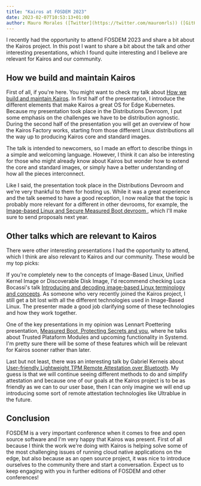 ```yaml
---
title: "Kairos at FOSDEM 2023"
date: 2023-02-07T10:53:13+01:00
author: Mauro Morales ([Twitter](https://twitter.com/mauromrls)) ([GitHub](https://github.com/mauromorales))
---
```


I recently had the opportunity to attend FOSDEM 2023 and share a bit about the Kairos project. In this post I want to share a bit about the talk and other interesting presentations, which I found quite interesting and I believe are relevant for Kairos and our community.

## How we build and maintain Kairos

First of all, if you're here. You might want to check my talk about [How we build and maintain Kairos](https://fosdem.org/2023/schedule/event/kairos/). In first half of the presentation, I introduce the different elements that make Kairos a great OS for Edge Kubernetes. Because my presentation took place in the Distributions Devroom, I put some emphasis on the challenges we have to be distribution agnostic. During the second half of the presentation you will get an overview of how the Kairos Factory works, starting from those different Linux distributions all the way up to producing Kairos core and standard images.

The talk is intended to newcomers, so I made an effort to describe things in a simple and welcoming language. However, I think it can also be interesting for those who might already know about Kairos but wonder how to extend the core and standard images, or simply have a better understanding of how all the pieces interconnect.

Like I said, the presentation took place in the Distributions Devroom and we're very thankful to them for hosting us. While it was a great experience and the talk seemed to have a good reception, I now realize that the topic is probably more relevant for a different in other devrooms, for example, the [
Image-based Linux and Secure Measured Boot devroom
](https://fosdem.org/2023/schedule/track/image_based_linux_and_secure_measured_boot/), which I'll make sure to send proposals next year.

## Other talks which are relevant to Kairos

There were other interesting presentations I had the opportunity to attend, which I think are also relevant to Kairos and our community. These would be my top picks:

If you're completely new to the concepts of Image-Based Linux, Unified Kernel Image or Discoverable Disk Image, I'd recommend checking Luca Bocassi's talk [Introducing and decoding image-based Linux terminology and concepts](https://fosdem.org/2023/schedule/event/image_linux_secureboot_uki_ddi_ohmy/). As someone who very recently joined the Kairos project, I still get a bit lost with all the different technologies used in Image-Based Linux. The presenter made a good job clarifying some of these technologies and how they work together.

One of the key presentations in my opinion was Lennart Poettering presentation, [Measured Boot, Protecting Secrets and you](https://fosdem.org/2023/schedule/event/image_linux_secureboot_tpm/), where he talks about Trusted Plataform Modules and upcoming functionality in Systemd. I'm pretty sure there will be some of these features which will be relevant for Kairos sooner rather than later.

Last but not least, there was an interesting talk by Gabriel Kerneis about [User-friendly Lightweight TPM Remote Attestation over Bluetooth](https://fosdem.org/2023/schedule/event/image_linux_secureboot_ultrablue/). My guess is that we will continue seeing different methods to do and simplify attestation and because one of our goals at the Kairos project is to be as friendly as we can to our user base, then I can only imagine we will end up introducing some sort of remote attestation technologies like Ultrablue in the future.

## Conclusion

FOSDEM is a very important conference when it comes to free and open source software and I'm very happy that Kairos was present. First of all because I think the work we're doing with Kairos is helping solve some of the most challenging issues of running cloud native applications on the edge, but also because as an open source project, it was nice to introduce ourselves to the community there and start a conversation. Expect us to keep engaging with you in further editions of FOSDEM and other conferences!
